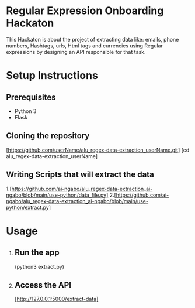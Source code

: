 # Regular Expression Onboarding Hackaton
This Hackaton is about the project of extracting data  like: emails, phone numbers, Hashtags, urls, Html tags and currencies using Regular expressions by designing an API responsible for that task.

# Setup Instructions
## Prerequisites
   * Python 3
   * Flask
## Cloning the repository
[https://github.com/userName/alu_regex-data-extraction_userName.git]
[cd alu_regex-data-extraction_userName]

## Writing Scripts that will extract the data
1.[https://github.com/ai-ngabo/alu_regex-data-extraction_ai-ngabo/blob/main/use-python/data_file.py]
2.[https://github.com/ai-ngabo/alu_regex-data-extraction_ai-ngabo/blob/main/use-python/extract.py]

# Usage
1. ## Run the app
   (python3 extract.py)
2. ## Access the API
   [http://127.0.0.1:5000/extract-data]

